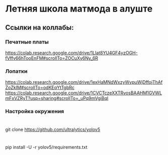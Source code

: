 # Летняя школа матмода в алуште
## Ссылки на коллабы:
### Печатные платы
https://colab.research.google.com/drive/1Llat8YU4GF4yzOGH-fVffv66hTooEnFM#scrollTo=ZOCuXy6Ny_6R
### Лопатки
https://colab.research.google.com/drive/1exHaMNdWxzyWvpuWjDffojThAfZoZkIM#scrollTo=odKEqYtTgbRc <br />
https://colab.research.google.com/drive/1CVCTczeXXTRvosBAAHM1GVWLmFxVZRyT?usp=sharing#scrollTo=_uPq9mVgiBql
### Настройка окружения
#
git clone https://github.com/ultralytics/yolov5 
#
pip install -U -r yolov5/requirements.txt

